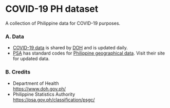 # COVID-19 PH dataset
A collection of Philippine data for COVID-19 purposes.

### A. Data
* [COVID-19 data](https://drive.google.com/drive/folders/10VkiUA8x7TS2jkibhSZK1gmWxFM-EoZP) is shared by [DOH](https://www.doh.gov.ph/) and is updated daily.
* [PSA](https://psa.gov.ph/classification/psgc/) has standard codes for [Philippine geographical data](https://github.com/fsmosca/COVID-19-PH-dataset/tree/master/doc/Philippine%20Standard%20Geographic%20Code). Visit their site for updated data.



### B. Credits
* Department of Health  
https://www.doh.gov.ph/
* Philippine Statistics Authority  
https://psa.gov.ph/classification/psgc/
